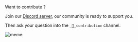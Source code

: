 Want to contribute ?

Join our [Discord server](https://restqa.io/chat), our community is ready to support you.

Then ask your question into the `_🙏_contribution` channel.

![meme](https://media.giphy.com/media/BpGWitbFZflfSUYuZ9/giphy.gif)
